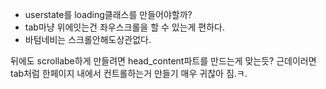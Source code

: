 - userstate를 loading클래스를 만들어야할까?
- tab마냥 위에잇는건 좌우스크롤을 할 수 있는게 편하다.
- 바텀네비는 스크롤안해도상관없다.


뒤에도 scrollabe하게 만들려면 head_content파트를 만드는게 맞는듯?
근데이러면 tab처럼 한페이지 내에서 컨트롤하는거 만들기 매우 귀찮아 짐.ㅋ.